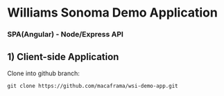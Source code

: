 # Williams Sonoma Demo Application
### SPA(Angular) - Node/Express API

## 1) Client-side Application
  Clone into github branch:
  ```
  git clone https://github.com/macaframa/wsi-demo-app.git
  ```

